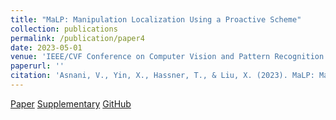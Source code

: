 ```yaml
---
title: "MaLP: Manipulation Localization Using a Proactive Scheme"
collection: publications
permalink: /publication/paper4
date: 2023-05-01
venue: 'IEEE/CVF Conference on Computer Vision and Pattern Recognition'
paperurl: ''
citation: 'Asnani, V., Yin, X., Hassner, T., & Liu, X. (2023). MaLP: Manipulation Localization Using a Proactive Scheme. In Proceedings of the IEEE/CVF Conference on Computer Vision and Pattern Recognition (pp. 15386-15395).'
---
```


[Paper](http://vishal3477.github.io/files/3.pdf)
[Supplementary](http://vishal3477.github.io/files/3_supp.pdf)
[GitHub](https://github.com/vishal3477/pro_loc)
